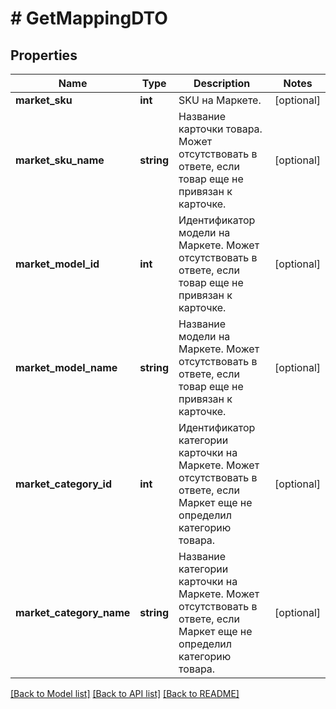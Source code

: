 # # GetMappingDTO

## Properties

Name | Type | Description | Notes
------------ | ------------- | ------------- | -------------
**market_sku** | **int** | SKU на Маркете. | [optional]
**market_sku_name** | **string** | Название карточки товара.  Может отсутствовать в ответе, если товар еще не привязан к карточке. | [optional]
**market_model_id** | **int** | Идентификатор модели на Маркете.  Может отсутствовать в ответе, если товар еще не привязан к карточке. | [optional]
**market_model_name** | **string** | Название модели на Маркете.  Может отсутствовать в ответе, если товар еще не привязан к карточке. | [optional]
**market_category_id** | **int** | Идентификатор категории карточки на Маркете.  Может отсутствовать в ответе, если Маркет еще не определил категорию товара. | [optional]
**market_category_name** | **string** | Название категории карточки на Маркете.  Может отсутствовать в ответе, если Маркет еще не определил категорию товара. | [optional]

[[Back to Model list]](../../README.md#models) [[Back to API list]](../../README.md#endpoints) [[Back to README]](../../README.md)

